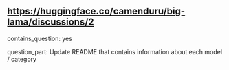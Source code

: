 ## https://huggingface.co/camenduru/big-lama/discussions/2

contains_question: yes

question_part: Update README that contains information about each model / category